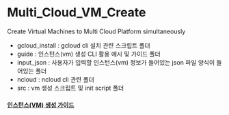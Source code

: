 # Multi_Cloud_VM_Create

Create Virtual Machines to Multi Cloud Platform simultaneously


- gcloud_install : gcloud cli 설치 관련 스크립트 폴더    
- guide : 인스턴스(vm) 생성 CLI 활용 예시 및 가이드 폴더   
- input_json : 사용자가 입력할 인스턴스(vm) 정보가 들어있는 json 파일 양식이 들어있는 폴더     
- ncloud : ncloud cli 관련 폴더     
- src : vm 생성 스크립트 및 init script 폴더


#### <span style="color:red">[인스턴스(VM) 생성 가이드](https://traveling-cousin-b46.notion.site/Multi-VM-4-18-4-29-855f5b890f7e4e64a9cc4fa42dd603d3)</span>
